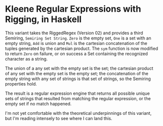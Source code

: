 # Kleene Regular Expressions with Rigging, in Haskell

This variant takes the RiggedRegex (Version 02) and provides a third
Semiring, `Semiring Set String`.  `Zero` is the empty set, `One` is a
set with an empty string, `Add` is union and `Mul` is the cartesian
concatenation of the tuples generated by the cartesian product.  The
`sym` function is now modified to return `Zero` on failure, or on
success a Set containing the recognized character as a string.

The union of a any set with the empty set is the set; the cartesian
product of any set with the empty set is the empty set; the
concatenation of the empty string with any set of strings is that set of
strings, so the Semiring properties hold.

The result is a regular expression engine that returns all possible
unique sets of strings that resulted from matching the regular
expression, or the empty set if no match happened.

I'm not yet comfortable with the theoretical underpinnings of this 
variant, but I'm reading intensely to see where I can land this.
